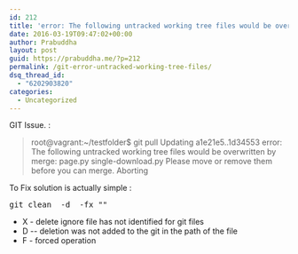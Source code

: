 ```yaml
---
id: 212
title: 'error: The following untracked working tree files would be overwritten by merge'
date: 2016-03-19T09:47:02+00:00
author: Prabuddha
layout: post
guid: https://prabuddha.me/?p=212
permalink: /git-error-untracked-working-tree-files/
dsq_thread_id:
  - "6202903820"
categories:
  - Uncategorized
---
```

GIT Issue. :
<blockquote>root@vagrant:~/testfolder$ git pull
Updating a1e21e5..1d34553
error: The following untracked working tree files would be overwritten by merge:
page.py
single-download.py
Please move or remove them before you can merge.
Aborting</blockquote>
To Fix solution is actually simple :
<pre>git clean  -d  -fx ""
</pre>
<ul>
 	<li>X - delete ignore file has not identified for git files</li>
 	<li>D -- deletion was not added to the git in the path of the file</li>
 	<li>F - forced operation</li>
</ul>
&nbsp;